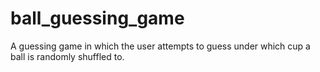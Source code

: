 # ball_guessing_game
A guessing game in which the user attempts to guess under which cup a ball is randomly shuffled to.
